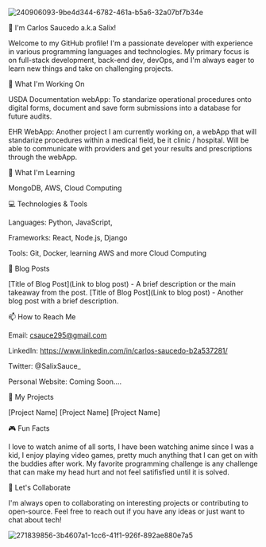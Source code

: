
![240906093-9be4d344-6782-461a-b5a6-32a07bf7b34e](https://github.com/user-attachments/assets/1c349d80-426f-4c07-91e0-24ee95a7b76d)


👋 I'm Carlos Saucedo a.k.a Salix!

Welcome to my GitHub profile! I'm a passionate developer with experience in various programming languages and technologies. My primary focus is on full-stack development, back-end dev, devOps, and I'm always eager to learn new things and take on challenging projects.

🔭 What I'm Working On

USDA Documentation webApp: To standarize operational procedures onto digital forms, document and save form submissions into a database for future audits. 

EHR WebApp: Another project I am currently working on, a webApp that will standarize procedures within a medical field, be it clinic / hospital. Will be able to communicate with providers and get your results and prescriptions through the webApp.

🌱 What I'm Learning

MongoDB, AWS, Cloud Computing

💻 Technologies & Tools

Languages: Python, JavaScript,

Frameworks: React, Node.js, Django

Tools: Git, Docker, learning AWS and more Cloud Computing 

📝 Blog Posts

[Title of Blog Post](Link to blog post) - A brief description or the main takeaway from the post.
[Title of Blog Post](Link to blog post) - Another blog post with a brief description.

📫 How to Reach Me

Email: csauce295@gmail.com

LinkedIn: https://www.linkedin.com/in/carlos-saucedo-b2a537281/

Twitter: @SalixSauce_

Personal Website: Coming Soon....

💼 My Projects

[Project Name]
[Project Name]
[Project Name]

🎮 Fun Facts

I love to watch anime of all sorts, I have been watching anime since I was a kid, I enjoy playing video games, pretty much anything that I can get on with the buddies after work. 
My favorite programming challenge is any challenge that can make my head hurt and not feel satifisfied until it is solved.

🚀 Let's Collaborate

I'm always open to collaborating on interesting projects or contributing to open-source. Feel free to reach out if you have any ideas or just want to chat about tech!


![271839856-3b4607a1-1cc6-41f1-926f-892ae880e7a5](https://github.com/user-attachments/assets/0346782a-67a9-4c0c-b398-35f713fe0886)



<!--
**SalixSauce/SalixSauce** is a ✨ _special_ ✨ repository because its `README.md` (this file) appears on your GitHub profile.

Here are some ideas to get you started:


-->
